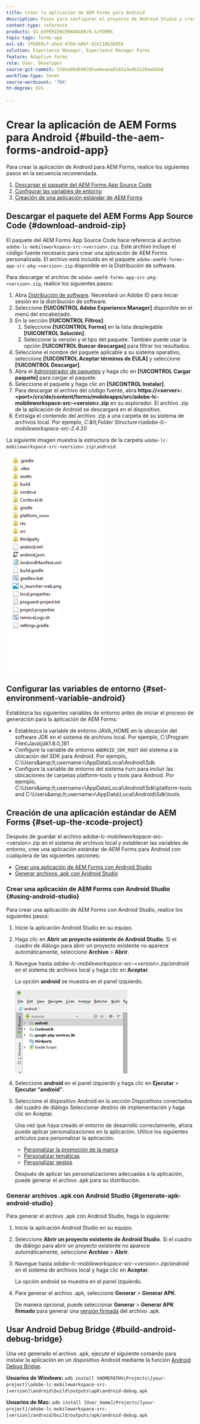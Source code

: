 ```yaml
---
title: Crear la aplicación de AEM Forms para Android
description: Pasos para configurar el proyecto de Android Studio y crear el archivo .apk para la aplicación de AEM Forms para Android
content-type: reference
products: SG_EXPERIENCEMANAGER/6.5/FORMS
topic-tags: forms-app
exl-id: 3fb069cf-d3ed-47b0-b6bf-82e110b3b059
solution: Experience Manager, Experience Manager Forms
feature: Adaptive Forms
role: User, Developer
source-git-commit: 539da06db98395ae6eaee8103a3e4b31204abbb8
workflow-type: tm+mt
source-wordcount: '704'
ht-degree: 81%

---
```


# Crear la aplicación de AEM Forms para Android {#build-the-aem-forms-android-app}

Para crear la aplicación de Android para AEM Forms, realice los siguientes pasos en la secuencia recomendada.

1. [Descargar el paquete del AEM Forms App Source Code](#download-android-zip)
1. [Configurar las variables de entorno](#set-environment-variable-android)
1. [Creación de una aplicación estándar de AEM Forms](#set-up-the-xcode-project)

## Descargar el paquete del AEM Forms App Source Code {#download-android-zip}

El paquete del AEM Forms App Source Code hace referencia al archivo `adobe-lc-mobileworkspace-src-<version>.zip`. Este archivo incluye el código fuente necesario para crear una aplicación de AEM Forms personalizada. El archivo está incluido en el paquete `adobe-aemfd-forms-app-src-pkg-<version>.zip` disponible en la Distribución de software.

Para descargar el archivo de `adobe-aemfd-forms-app-src-pkg-<version>.zip`, realice los siguientes pasos:

1. Abra [Distribución de software](https://experience.adobe.com/downloads). Necesitará un Adobe ID para iniciar sesión en la distribución de software.
1. Seleccione **[!UICONTROL Adobe Experience Manager]** disponible en el menú del encabezado.
1. En la sección **[!UICONTROL Filtros]**:
   1. Seleccione **[!UICONTROL Forms]** en la lista desplegable **[!UICONTROL Solución]**.
   2. Seleccione la versión y el tipo del paquete. También puede usar la opción **[!UICONTROL Buscar descargas]** para filtrar los resultados.
1. Seleccione el nombre del paquete aplicable a su sistema operativo, seleccione **[!UICONTROL Aceptar términos de EULA]** y seleccione **[!UICONTROL Descargar]**.
1. Abra el [Administrador de paquetes](https://experienceleague.adobe.com/docs/experience-manager-65/administering/contentmanagement/package-manager.html?lang=es) y haga clic en **[!UICONTROL Cargar paquete]** para cargar el paquete.
1. Seleccione el paquete y haga clic en **[!UICONTROL Instalar]**.
1. Para descargar el archivo del código fuente, abra **https://&lt;server>:&lt;port>/crx/de/content/forms/mobileapps/src/adobe-lc-mobileworkspace-src-&lt;version>.zip** en su explorador. El archivo .zip de la aplicación de Android se descargará en el dispositivo.
1. Extraiga el contenido del archivo .zip a una carpeta de su sistema de archivos local. Por ejemplo, *C:\&lt;Folder Structure>\adobe-lc-mobileworkspace-src-2.4.20*

La siguiente imagen muestra la estructura de la carpeta `adobe-lc-mobileworkspace-src-<version>.zip\android`.

![zip_android_folder_structure](assets/zip_android_folder_structure.png)

## Configurar las variables de entorno {#set-environment-variable-android}

Establezca las siguientes variables de entorno antes de iniciar el proceso de generación para la aplicación de AEM Forms:

* Establezca la variable de entorno JAVA_HOME en la ubicación del software JDK en el sistema de archivos local. Por ejemplo, C:\Program Files\Java\jdk1.8.0_181
* Configure la variable de entorno `ANDROID_SDK_ROOT` del sistema a la ubicación del SDK para Android. Por ejemplo, C:\Users\&amp;lt;username>\AppData\Local\Android\Sdk
* Configure la variable de entorno del sistema `Path` para incluir las ubicaciones de carpetas platform-tools y tools para Android. Por ejemplo, C:\Users\&amp;lt;username>\AppData\Local\Android\Sdk\platform-tools and C:\Users\&amp;lt;username>\AppData\Local\Android\Sdk\tools.

## Creación de una aplicación estándar de AEM Forms {#set-up-the-xcode-project}

Después de guardar el archivo adobe-lc-mobileworkspace-src-&lt;version>.zip en el sistema de archivos local y establecer las variables de entorno, cree una aplicación estándar de AEM Forms para Android con cualquiera de las siguientes opciones:

* [Crear una aplicación de AEM Forms con Android Studio](#using-android-studio)
* [Generar archivos .apk con Android Studio](#generate-apk-android-studio)

### Crear una aplicación de AEM Forms con Android Studio {#using-android-studio}

Para crear una aplicación de AEM Forms con Android Studio, realice los siguientes pasos:

1. Inicie la aplicación Android Studio en su equipo.
1. Haga clic en **Abrir un proyecto existente de Android Studio**. Si el cuadro de diálogo para abrir un proyecto existente no aparece automáticamente, seleccione **Archivo** > **Abrir**.
1. Navegue hasta *adobe-lc-mobileworkspace-src-&lt;version>.zip/android* en el sistema de archivos local y haga clic en **Aceptar**.

   La opción **android** se muestra en el panel izquierdo.

   ![android_folder_studio](assets/android_folder_studio.png)

1. Seleccione **android** en el panel izquierdo y haga clic en **Ejecutar** > **Ejecutar “android”**.
1. Seleccione el dispositivo Android en la sección Dispositivos conectados del cuadro de diálogo Seleccionar destino de implementación y haga clic en Aceptar.

   Una vez que haya creado el entorno de desarrollo correctamente, ahora puede aplicar personalizaciones en la aplicación. Utilice los siguientes artículos para personalizar la aplicación:

   * [Personalizar la promoción de la marca](/help/forms/using/branding-customization.md)
   * [Personalizar temáticas](/help/forms/using/theme-customization.md)
   * [Personalizar gestos](/help/forms/using/gesture-customization.md)

   Después de aplicar las personalizaciones adecuadas a la aplicación, puede generar el archivo .apk para su distribución.

### Generar archivos .apk con Android Studio {#generate-apk-android-studio}

Para generar el archivo .apk con Android Studio, haga lo siguiente:

1. Inicie la aplicación Android Studio en su equipo.
1. Seleccione **Abrir un proyecto existente de Android Studio**. Si el cuadro de diálogo para abrir un proyecto existente no aparece automáticamente, seleccione **Archivo** > **Abrir**.
1. Navegue hasta *adobe-lc-mobileworkspace-src-&lt;version>.zip/android* en el sistema de archivos local y haga clic en **Aceptar**.

   La opción android se muestra en el panel izquierdo.

1. Para generar el archivo .apk, seleccione **Generar** > **Generar APK**.

   De manera opcional, puede seleccionar **Generar** > **Generar APK firmado** para generar una [versión firmada](https://developer.android.com/studio/publish/app-signing) del archivo .apk.

## Usar Android Debug Bridge {#build-android-debug-bridge}

Una vez generado el archivo .apk, ejecute el siguiente comando para instalar la aplicación en un dispositivo Android mediante la función [Android Debug Bridge](https://developer.android.com/tools/adb).

**Usuarios de Windows:** `adb install %HOMEPATH%\Projects\[your-project]\adobe-lc-mobileworkspace-src-[version]\android\build\outputs\apk\android-debug.apk`

**Usuarios de Mac:** `adb install [User_Home]/Projects/[your-project]/adobe-lc-mobileworkspace-src-[version]/android/build/outputs/apk/android-debug.apk`
